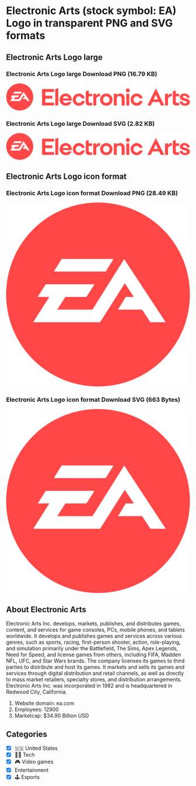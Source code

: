 # Electronic Arts (stock symbol: EA) Logo in transparent PNG and SVG formats

## Electronic Arts Logo large

### Electronic Arts Logo large Download PNG (16.79 KB)

![Electronic Arts Logo large Download PNG (16.79 KB)](/img/orig/EA_BIG-89b21d7a.png)

### Electronic Arts Logo large Download SVG (2.82 KB)

![Electronic Arts Logo large Download SVG (2.82 KB)](/img/orig/EA_BIG-95f368be.svg)

## Electronic Arts Logo icon format

### Electronic Arts Logo icon format Download PNG (28.49 KB)

![Electronic Arts Logo icon format Download PNG (28.49 KB)](/img/orig/EA-2938c5cb.png)

### Electronic Arts Logo icon format Download SVG (663 Bytes)

![Electronic Arts Logo icon format Download SVG (663 Bytes)](/img/orig/EA-c4414c85.svg)

## About Electronic Arts

Electronic Arts Inc. develops, markets, publishes, and distributes games, content, and services for game consoles, PCs, mobile phones, and tablets worldwide. It develops and publishes games and services across various genres, such as sports, racing, first-person shooter, action, role-playing, and simulation primarily under the Battlefield, The Sims, Apex Legends, Need for Speed, and license games from others, including FIFA, Madden NFL, UFC, and Star Wars brands. The company licenses its games to third parties to distribute and host its games. It markets and sells its games and services through digital distribution and retail channels, as well as directly to mass market retailers, specialty stores, and distribution arrangements. Electronic Arts Inc. was incorporated in 1982 and is headquartered in Redwood City, California.

1. Website domain: ea.com
2. Employees: 12900
3. Marketcap: $34.90 Billion USD


## Categories
- [x] 🇺🇸 United States
- [x] 👩‍💻 Tech
- [x] 🎮 Video games
- [x] Entertainment
- [x] 🕹️ Esports
